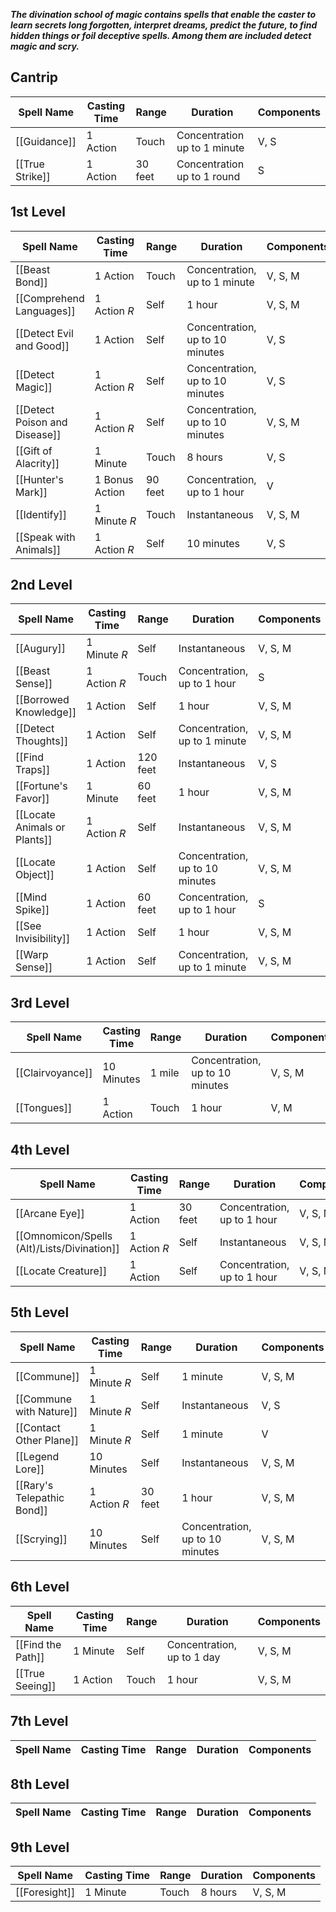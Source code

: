 **_The divination school of magic contains spells that enable the caster to learn secrets long forgotten, interpret dreams, predict the future, to find hidden things or foil deceptive spells. Among them are included detect magic and scry._**

## Cantrip
| Spell Name      | Casting Time | Range   | Duration                     | Components |
| --------------- | ------------ | ------- | ---------------------------- | ---------- |
| [[Guidance]]    | 1 Action     | Touch   | Concentration up to 1 minute | V, S       |
| [[True Strike]] | 1 Action     | 30 feet | Concentration up to 1 round  | S          |

## 1st Level
| Spell Name                                                                | Casting Time   | Range   | Duration                        | Components |
| ------------------------------------------------------------------------- | -------------- | ------- | ------------------------------- | ---------- |
| [[Beast Bond]]                                                            | 1 Action       | Touch   | Concentration, up to 1 minute   | V, S, M    |
| [[Comprehend Languages]]                                                  | 1 Action _R_   | Self    | 1 hour                          | V, S, M    |
| [[Detect Evil and Good]]                                                  | 1 Action       | Self    | Concentration, up to 10 minutes | V, S       |
| [[Detect Magic]]                                                          | 1 Action _R_   | Self    | Concentration, up to 10 minutes | V, S       |
| [[Detect Poison and Disease]]                                             | 1 Action _R_   | Self    | Concentration, up to 10 minutes | V, S, M    |
| [[Gift of Alacrity]]                                                      | 1 Minute       | Touch   | 8 hours                         | V, S       |
| [[Hunter's Mark]]                                                         | 1 Bonus Action | 90 feet | Concentration, up to 1 hour     | V          |
| [[Identify]]                                                              | 1 Minute _R_   | Touch   | Instantaneous                   | V, S, M    |
| [[Speak with Animals]]                                                    | 1 Action _R_   | Self    | 10 minutes                      | V, S       |

## 2nd Level
| Spell Name                   | Casting Time | Range    | Duration                        | Components |
| ---------------------------- | ------------ | -------- | ------------------------------- | ---------- |
| [[Augury]]                   | 1 Minute _R_ | Self     | Instantaneous                   | V, S, M    |
| [[Beast Sense]]              | 1 Action _R_ | Touch    | Concentration, up to 1 hour     | S          |
| [[Borrowed Knowledge]]       | 1 Action     | Self     | 1 hour                          | V, S, M    |
| [[Detect Thoughts]]          | 1 Action     | Self     | Concentration, up to 1 minute   | V, S, M    |
| [[Find Traps]]               | 1 Action     | 120 feet | Instantaneous                   | V, S       |
| [[Fortune's Favor]]          | 1 Minute     | 60 feet  | 1 hour                          | V, S, M    |
| [[Locate Animals or Plants]] | 1 Action _R_ | Self     | Instantaneous                   | V, S, M    |
| [[Locate Object]]            | 1 Action     | Self     | Concentration, up to 10 minutes | V, S, M    |
| [[Mind Spike]]               | 1 Action     | 60 feet  | Concentration, up to 1 hour     | S          |
| [[See Invisibility]]         | 1 Action     | Self     | 1 hour                          | V, S, M    |
| [[Warp Sense]]               | 1 Action     | Self     | Concentration, up to 1 minute   | V, S, M    |

## 3rd Level
| Spell Name       | Casting Time | Range  | Duration                        | Components |
| ---------------- | ------------ | ------ | ------------------------------- | ---------- |
| [[Clairvoyance]] | 10 Minutes   | 1 mile | Concentration, up to 10 minutes | V, S, M    |
| [[Tongues]]      | 1 Action     | Touch  | 1 hour                          | V, M       |

## 4th Level
| Spell Name          | Casting Time | Range   | Duration                    | Components |
| ------------------- | ------------ | ------- | --------------------------- | ---------- |
| [[Arcane Eye]]      | 1 Action     | 30 feet | Concentration, up to 1 hour | V, S, M    |
| [[Omnomicon/Spells (Alt)/Lists/Divination]]      | 1 Action _R_ | Self    | Instantaneous               | V, S, M    |
| [[Locate Creature]] | 1 Action     | Self    | Concentration, up to 1 hour | V, S, M    |

## 5th Level
| Spell Name                                                                  | Casting Time | Range   | Duration                        | Components |
| --------------------------------------------------------------------------- | ------------ | ------- | ------------------------------- | ---------- |
| [[Commune]]                                                                 | 1 Minute _R_ | Self    | 1 minute                        | V, S, M    |
| [[Commune with Nature]]                                                     | 1 Minute _R_ | Self    | Instantaneous                   | V, S       |
| [[Contact Other Plane]]                                                     | 1 Minute _R_ | Self    | 1 minute                        | V          |
| [[Legend Lore]]                                                             | 10 Minutes   | Self    | Instantaneous                   | V, S, M    |
| [[Rary's Telepathic Bond]]                                                  | 1 Action _R_ | 30 feet | 1 hour                          | V, S, M    |
| [[Scrying]]                                                                 | 10 Minutes   | Self    | Concentration, up to 10 minutes | V, S, M    |

## 6th Level
| Spell Name        | Casting Time | Range | Duration                   | Components |
| ----------------- | ------------ | ----- | -------------------------- | ---------- |
| [[Find the Path]] | 1 Minute     | Self  | Concentration, up to 1 day | V, S, M    |
| [[True Seeing]]   | 1 Action     | Touch | 1 hour                     | V, S, M    |

## 7th Level
| Spell Name | Casting Time | Range | Duration | Components |
| ---------- | ------------ | ----- | -------- | ---------- |

## 8th Level
|Spell Name|Casting Time|Range|Duration|Components|
|---|---|---|---|---|

## 9th Level
| Spell Name    | Casting Time | Range | Duration | Components |
| ------------- | ------------ | ----- | -------- | ---------- |
| [[Foresight]] | 1 Minute     | Touch | 8 hours  | V, S, M    |